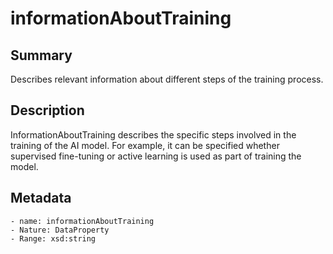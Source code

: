 <!-- Automatically generated by spec-parser v2.0.0 on 2023-12-25T20:28:21.783513+00:00 -->
<!-- SPDX-License-Identifier: Community-Spec-1.0 -->

# informationAboutTraining

## Summary

Describes relevant information about different steps of the training process.


## Description

InformationAboutTraining describes the specific steps involved in the training of the AI model.
For example, it can be specified whether supervised fine-tuning 
or active learning is used as part of training the model.


## Metadata

    - name: informationAboutTraining
    - Nature: DataProperty
    - Range: xsd:string




